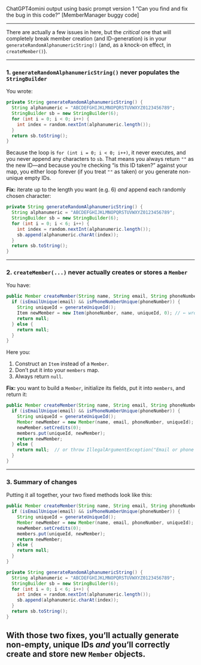 ChatGPT4omini output using basic prompt version 1
“Can you find and fix the bug in this code?”
[MemberManager buggy code]

 --------------------------------------------------------------------------------------------------------------------------
 There are actually a few issues in here, but the *critical* one that will completely break member creation (and ID-generation) is in your `generateRandomAlphanumericString()` (and, as a knock-on effect, in `createMember()`).

---

### 1. `generateRandomAlphanumericString()` never populates the `StringBuilder`

You wrote:

```java
private String generateRandomAlphanumericString() {
  String alphanumeric = "ABCDEFGHIJKLMNOPQRSTUVWXYZ0123456789";
  StringBuilder sb = new StringBuilder(6);
  for (int i = 0; i < 0; i++) {
    int index = random.nextInt(alphanumeric.length());
  }
  return sb.toString();
}
```

Because the loop is `for (int i = 0; i < 0; i++)`, it never executes, and you never append any characters to `sb`.  That means you always return `""` as the new ID—and because you’re checking “is this ID taken?” against your map, you either loop forever (if you treat `""` as taken) or you generate non-unique empty IDs.

**Fix:** iterate up to the length you want (e.g. 6) *and* append each randomly chosen character:

```java
private String generateRandomAlphanumericString() {
  String alphanumeric = "ABCDEFGHIJKLMNOPQRSTUVWXYZ0123456789";
  StringBuilder sb = new StringBuilder(6);
  for (int i = 0; i < 6; i++) {
    int index = random.nextInt(alphanumeric.length());
    sb.append(alphanumeric.charAt(index));
  }
  return sb.toString();
}
```

---

### 2. `createMember(...)` never actually creates or stores a `Member`

You have:

```java
public Member createMember(String name, String email, String phoneNumber) {
  if (isEmailUnique(email) && isPhoneNumberUnique(phoneNumber)) {
    String uniqueId = generateUniqueId();
    Item newMember = new Item(phoneNumber, name, uniqueId, 0); // ← wrong!
    return null;
  } else {
    return null;
  }
}
```

Here you:

1. Construct an `Item` instead of a `Member`.
2. Don’t put it into your `members` map.
3. Always return `null`.

**Fix:** you want to build a `Member`, initialize its fields, put it into `members`, and return it:

```java
public Member createMember(String name, String email, String phoneNumber) {
  if (isEmailUnique(email) && isPhoneNumberUnique(phoneNumber)) {
    String uniqueId = generateUniqueId();
    Member newMember = new Member(name, email, phoneNumber, uniqueId);
    newMember.setCredits(0);
    members.put(uniqueId, newMember);
    return newMember;
  } else {
    return null;  // or throw IllegalArgumentException("Email or phone not unique")
  }
}
```

---

### 3. Summary of changes

Putting it all together, your two fixed methods look like this:

```java
public Member createMember(String name, String email, String phoneNumber) {
  if (isEmailUnique(email) && isPhoneNumberUnique(phoneNumber)) {
    String uniqueId = generateUniqueId();
    Member newMember = new Member(name, email, phoneNumber, uniqueId);
    newMember.setCredits(0);
    members.put(uniqueId, newMember);
    return newMember;
  } else {
    return null;
  }
}

private String generateRandomAlphanumericString() {
  String alphanumeric = "ABCDEFGHIJKLMNOPQRSTUVWXYZ0123456789";
  StringBuilder sb = new StringBuilder(6);
  for (int i = 0; i < 6; i++) {
    int index = random.nextInt(alphanumeric.length());
    sb.append(alphanumeric.charAt(index));
  }
  return sb.toString();
}
```

With those two fixes, you’ll actually generate non-empty, unique IDs *and* you’ll correctly create and store new `Member` objects.
 --------------------------------------------------------------------------------------------------------------------------
